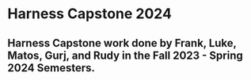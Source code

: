 # Harness Capstone 2024 </br>

## **Harness Capstone work done by Frank, Luke, Matos, Gurj, and Rudy in the Fall 2023 - Spring 2024 Semesters.**
